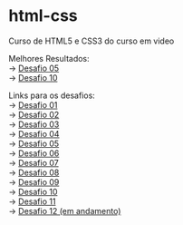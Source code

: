 # html-css
 Curso de HTML5 e CSS3 do curso em video

Melhores Resultados: <br>
-> <a href="modulo01/desafios/d005" target="_blank">Desafio 05</a><br>
-> <a href="modulo02/desafios/d010" target="_blank">Desafio 10</a><br>

Links para os desafios: <br>
-> <a href="modulo01/desafios/d001" target="_blank">Desafio 01</a><br>
-> <a href="modulo01/desafios/d002" target="_blank">Desafio 02</a><br>
-> <a href="modulo01/desafios/d003" target="_blank">Desafio 03</a><br>
-> <a href="modulo01/desafios/d004" target="_blank">Desafio 04</a><br>
-> <a href="modulo01/desafios/d005" target="_blank">Desafio 05</a><br>
-> <a href="modulo01/desafios/d006" target="_blank">Desafio 06</a><br>
-> <a href="modulo01/desafios/d007" target="_blank">Desafio 07</a><br>
-> <a href="modulo01/desafios/d008" target="_blank">Desafio 08</a><br>
-> <a href="modulo01/desafios/d009" target="_blank">Desafio 09</a><br>
-> <a href="modulo02/desafios/d010" target="_blank">Desafio 10</a><br>
-> <a href="modulo02/desafios/d011" target="_blank">Desafio 11</a><br>
-> <a href="modulo03/desafios/d012" target="_blank">Desafio 12 (em andamento)</a>